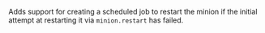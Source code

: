Adds support for creating a scheduled job to restart the minion if the initial
attempt at restarting it via `minion.restart` has failed.
